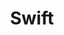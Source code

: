 ---
layout: tag-list
type: tag
title: Swift
slug: swift
category: studylog
sidebar: true
order: 6
description: >

---